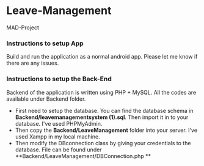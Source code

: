 # Leave-Management
MAD-Project

### Instructions to setup App

Build and run the application as a normal android app. Please let me know if there are any issues. 

### Instructions to setup the Back-End
Backend of the application is written using PHP + MySQL. All the codes are available under Backend folder. 
- First need to setup the database. You can find the database schema in **Backend/leavemanagementsystem (1).sql**. Then import it in to your database. I've used PHPMyAdmin. 
- Then copy the **Backend/LeaveManagement** folder into your server. I've used Xampp in my local machine. 
- Then modify the DBconnection class by giving your credentials to the database. File can be found under **Backend/LeaveManagement/DBConnection.php **
